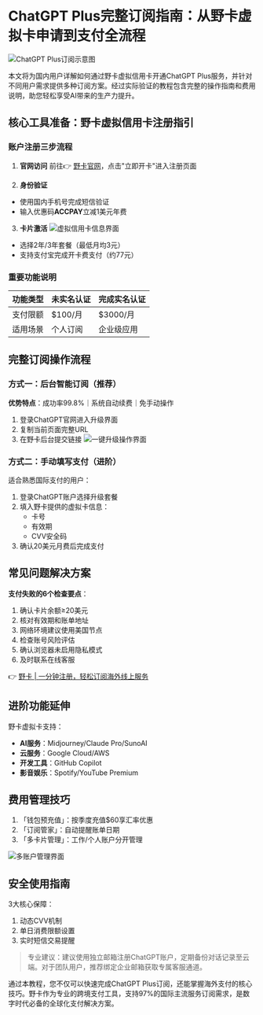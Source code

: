 # ChatGPT Plus完整订阅指南：从野卡虚拟卡申请到支付全流程

![ChatGPT Plus订阅示意图](https://bbtdd.com/wp-content/uploads/img/444699589673.webp)

本文将为国内用户详解如何通过野卡虚拟信用卡开通ChatGPT Plus服务，并针对不同用户需求提供多种订阅方案。经过实际验证的教程包含完整的操作指南和费用说明，助您轻松享受AI带来的生产力提升。

## 核心工具准备：野卡虚拟信用卡注册指引
### 账户注册三步流程
1. **官网访问**
前往👉 [野卡官网](https://bbtdd.com/yeka)，点击"立即开卡"进入注册页面

2. **身份验证**
- 使用国内手机号完成短信验证
- 输入优惠码**ACCPAY**立减1美元年费

3. **卡片激活**
![虚拟信用卡信息界面](https://bbtdd.com/wp-content/uploads/img/5763886691315.webp)
- 选择2年/3年套餐（最低月均3元）
- 支持支付宝完成开卡费支付（约77元）

### 重要功能说明
| 功能类型 | 未实名认证 | 完成实名认证 |
|---------|------------|--------------|
| 支付限额 | $100/月    | $3000/月     |
| 适用场景 | 个人订阅   | 企业级应用   |

## 完整订阅操作流程
### 方式一：后台智能订阅（推荐）
**优势特点**：成功率99.8%｜系统自动续费｜免手动操作

1. 登录ChatGPT官网进入升级界面
2. 复制当前页面完整URL
3. 在野卡后台提交链接
![一键升级操作界面](https://bbtdd.com/wp-content/uploads/img/6377488285784.webp)

### 方式二：手动填写支付（进阶）
适合熟悉国际支付的用户：
1. 登录ChatGPT账户选择升级套餐
2. 填入野卡提供的虚拟卡信息：
   - 卡号
   - 有效期
   - CVV安全码
3. 确认20美元月费后完成支付

## 常见问题解决方案
**支付失败的6个检查要点**：
1. 确认卡片余额≥20美元
2. 核对有效期和账单地址
3. 网络环境建议使用美国节点
4. 检查账号风险评估
5. 确认浏览器未启用隐私模式
6. 及时联系在线客服

👉 [野卡 | 一分钟注册，轻松订阅海外线上服务](https://bbtdd.com/yeka)

## 进阶功能延伸
野卡虚拟卡支持：
- **AI服务**：Midjourney/Claude Pro/SunoAI
- **云服务**：Google Cloud/AWS
- **开发工具**：GitHub Copilot
- **影音娱乐**：Spotify/YouTube Premium

## 费用管理技巧
1. 「钱包预充值」：按季度充值$60享汇率优惠
2. 「订阅管家」：自动提醒账单日期
3. 「多卡片管理」：工作/个人账户分开管理

![多账户管理界面](https://bbtdd.com/wp-content/uploads/img/906431776.webp)

## 安全使用指南
3大核心保障：
1. 动态CVV机制
2. 单日消费限额设置
3. 实时短信交易提醒

> 专业建议：建议使用独立邮箱注册ChatGPT账户，定期备份对话记录至云端。对于团队用户，推荐绑定企业邮箱获取专属客服通道。

通过本教程，您不仅可以快速完成ChatGPT Plus订阅，还能掌握海外支付的核心技巧。野卡作为专业的跨境支付工具，支持97%的国际主流服务订阅需求，是数字时代必备的全球化支付解决方案。